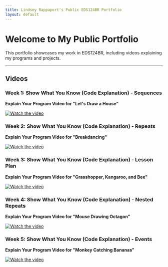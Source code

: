 ```yaml
---
title: Lindsey Rappaport's Public EDS124BR Portfolio
layout: default
---
```


# Welcome to My Public Portfolio

This portfolio showcases my work in EDS124BR, including videos explaining my programs and projects. 

---

## Videos  

### Week 1: Show What You Know (Code Explanation) - Sequences
**Explain Your Program Video for "Let's Draw a House"**
  
[![Watch the video](https://img.youtube.com/vi/XyqCvVsHpzc/0.jpg)](https://www.youtube.com/watch?v=XyqCvVsHpzc)


### Week 2: Show What You Know (Code Explanation) - Repeats
**Explain Your Program Video for "Breakdancing"**
  
[![Watch the video](https://img.youtube.com/vi/Q1taTavi4Dw/0.jpg)](https://www.youtube.com/watch?v=Q1taTavi4Dw)  


### Week 3: Show What You Know (Code Explanation) - Lesson Plan
**Explain Your Program Video for "Grasshopper, Kangaroo, and Bee"**
  
[![Watch the video](https://img.youtube.com/vi/FYUUBGSjF2k/hqdefault.jpg)](https://www.youtube.com/watch?v=FYUUBGSjF2k)  


### Week 4: Show What You Know (Code Explanation) - Nested Repeats  
**Explain Your Program Video for "Mouse Drawing Octagon"**
  
[![Watch the video](https://img.youtube.com/vi/fANu7-qLvDs/hqdefault.jpg)](https://www.youtube.com/watch?v=fANu7-qLvDs)  


### Week 5: Show What You Know (Code Explanation) - Events   
**Explain Your Program Video for "Monkey Catching Bananas"**  
  
[![Watch the video](https://img.youtube.com/vi/Cf0u_xyU_Ok/hqdefault.jpg)](https://www.youtube.com/watch?v=Cf0u_xyU_Ok)  






